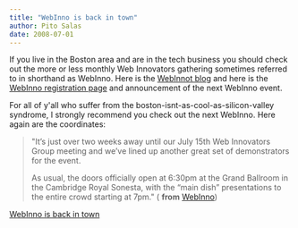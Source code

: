 ```yaml
---
title: "WebInno is back in town"
author: Pito Salas
date: 2008-07-01
---
```




If you live in the Boston area and are in the tech business you should check
out the more or less monthly Web Innovators gathering sometimes referred to in
shorthand as WebInno. Here is the [WebInnot
blog](<http://www.webinnovatorsgroup.com/category/blog/>) and here is the
[WebInno registration page](<http://webinno18.eventbrite.com/>) and
announcement of the next WebInno event.

For all of y'all who suffer from the boston-isnt-as-cool-as-silicon-valley
syndrome, I strongly recommend you check out the next WebInno. Here again are
the coordinates:

> "It’s just over two weeks away until our July 15th Web Innovators Group
> meeting and we’ve lined up another great set of demonstrators for the event.
>
> As usual, the doors officially open at 6:30pm at the Grand Ballroom in the
> Cambridge Royal Sonesta, with the “main dish” presentations to the entire
> crowd starting at 7pm." ( **from**
> [WebInno](<http://www.webinnovatorsgroup.com/category/blog/>))


[WebInno is back in town](None)
